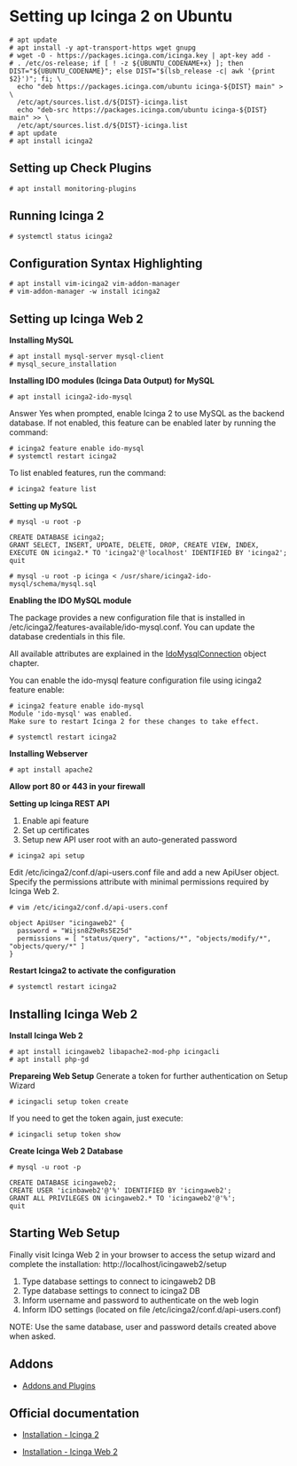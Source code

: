 # Setting up Icinga 2 on Ubuntu

```
# apt update
# apt install -y apt-transport-https wget gnupg
# wget -O - https://packages.icinga.com/icinga.key | apt-key add -
# . /etc/os-release; if [ ! -z ${UBUNTU_CODENAME+x} ]; then DIST="${UBUNTU_CODENAME}"; else DIST="$(lsb_release -c| awk '{print $2}')"; fi; \
  echo "deb https://packages.icinga.com/ubuntu icinga-${DIST} main" > \
  /etc/apt/sources.list.d/${DIST}-icinga.list
  echo "deb-src https://packages.icinga.com/ubuntu icinga-${DIST} main" >> \
  /etc/apt/sources.list.d/${DIST}-icinga.list
# apt update
# apt install icinga2
```


## Setting up Check Plugins
```
# apt install monitoring-plugins
```


## Running Icinga 2
```
# systemctl status icinga2
```


## Configuration Syntax Highlighting
```
# apt install vim-icinga2 vim-addon-manager
# vim-addon-manager -w install icinga2
```


## Setting up Icinga Web 2
**Installing MySQL**
```
# apt install mysql-server mysql-client
# mysql_secure_installation
```


**Installing IDO modules (Icinga Data Output) for MySQL**
```
# apt install icinga2-ido-mysql
```
Answer Yes when prompted, enable Icinga 2 to use MySQL as the backend database.
If not enabled, this feature can be enabled later by running the command:
```
# icinga2 feature enable ido-mysql
# systemctl restart icinga2
```

To list enabled features, run the command:
```
# icinga2 feature list
```


**Setting up MySQL**
```
# mysql -u root -p

CREATE DATABASE icinga2;
GRANT SELECT, INSERT, UPDATE, DELETE, DROP, CREATE VIEW, INDEX, EXECUTE ON icinga2.* TO 'icinga2'@'localhost' IDENTIFIED BY 'icinga2';
quit

# mysql -u root -p icinga < /usr/share/icinga2-ido-mysql/schema/mysql.sql
```


**Enabling the IDO MySQL module**

The package provides a new configuration file that is installed in /etc/icinga2/features-available/ido-mysql.conf. You can update the database credentials in this file.

All available attributes are explained in the [IdoMysqlConnection](https://icinga.com/docs/icinga2/latest/doc/09-object-types/#objecttype-idomysqlconnection) object chapter.

You can enable the ido-mysql feature configuration file using icinga2 feature enable:
```
# icinga2 feature enable ido-mysql
Module 'ido-mysql' was enabled.
Make sure to restart Icinga 2 for these changes to take effect.

# systemctl restart icinga2
```

**Installing Webserver**
```
# apt install apache2
```

**Allow port 80 or 443 in your firewall**


**Setting up Icinga REST API**
1. Enable api feature
2. Set up certificates
3. Setup new API user root with an auto-generated password
```
# icinga2 api setup
```

Edit /etc/icinga2/conf.d/api-users.conf file and add a new ApiUser object. Specify the permissions attribute with minimal permissions required by Icinga Web 2.
```
# vim /etc/icinga2/conf.d/api-users.conf

object ApiUser "icingaweb2" {
  password = "Wijsn8Z9eRs5E25d"
  permissions = [ "status/query", "actions/*", "objects/modify/*", "objects/query/*" ]
}
```

**Restart Icinga2 to activate the configuration**
```
# systemctl restart icinga2
```


## Installing Icinga Web 2
**Install Icinga Web 2**
```
# apt install icingaweb2 libapache2-mod-php icingacli
# apt install php-gd
```


**Prepareing Web Setup**
Generate a token for further authentication on Setup Wizard
```
# icingacli setup token create
```
If you need to get the token again, just execute:
```
# icingacli setup token show
```

**Create Icinga Web 2 Database**
```
# mysql -u root -p

CREATE DATABASE icingaweb2;
CREATE USER 'icinbaweb2'@'%' IDENTIFIED BY 'icingaweb2';
GRANT ALL PRIVILEGES ON icingaweb2.* TO 'icingaweb2'@'%';
quit
```


## Starting Web Setup 
Finally visit Icinga Web 2 in your browser to access the setup wizard and complete the installation: http://localhost/icingaweb2/setup

1. Type database settings to connect to icingaweb2 DB
2. Type database settings to connect to icinga2 DB
3. Inform username and password to authenticate on the web login
4. Inform IDO settings (located on file /etc/icinga2/conf.d/api-users.conf)

NOTE: Use the same database, user and password details created above when asked.


## Addons

- [Addons and Plugins](https://icinga.com/docs/icinga2/latest/doc/13-addons/#addons)


## Official documentation

- [Installation - Icinga 2](https://icinga.com/docs/icinga2/latest/doc/02-installation/)

- [Installation - Icinga Web 2](https://icinga.com/docs/icingaweb2/latest/doc/02-Installation/)